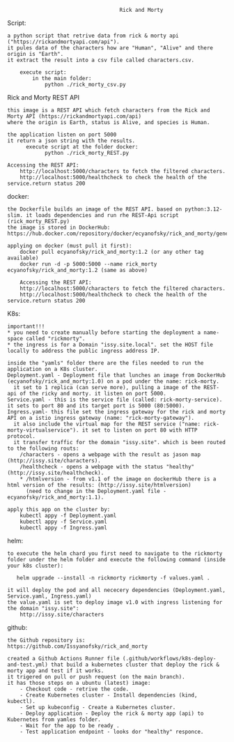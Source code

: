                                        Rick and Morty 

Script:

    a python script that retrive data from rick & morty api ("https://rickandmortyapi.com/api").
    it pules data of the characters how are "Human", "Alive" and there origin is "Earth".
    it extract the result into a csv file called characters.csv.
    
        execute script:
            in the main folder:
                python ./rick_morty_csv.py

Rick and Morty REST API

    this image is a REST API which fetch characters from the Rick and Morty API (https://rickandmortyapi.com/api)
    where the origin is Earth, status is Alive, and species is Human.

    the application listen on port 5000
    it return a json string with the results.
          execute script at the folder docker:
                python ./rick_morty_REST.py  

    Accessing the REST API:
        http://localhost:5000/characters to fetch the filtered characters.
        http://localhost:5000/healthcheck to check the health of the service.return status 200


docker:

    the Dockerfile builds an image of the REST API. based on python:3.12-slim. it loads dependencies and run rhe REST-Api script (rick_morty_REST.py)
    the image is stored in DockerHub:
    https://hub.docker.com/repository/docker/ecyanofsky/rick_and_morty/general

    applying on docker (must pull it first):
        docker pull ecyanofsky/rick_and_morty:1.2 (or any other tag available)
        docker run -d -p 5000:5000 --name rick_morty ecyanofsky/rick_and_morty:1.2 (same as above)
    
        Accessing the REST API:
        http://localhost:5000/characters to fetch the filtered characters.
        http://localhost:5000/healthcheck to check the health of the service.return status 200

K8s:

    important!!!
    * you need to create manually before starting the deployment a name-space called "rickmorty".
    * the ingress is for a Domain "issy.site.local". set the HOST file locally to address the public ingress address IP.

    inside the "yamls" folder there are the files needed to run the application on a K8s cluster. 
    Deployment.yaml - Deployment file that lunches an image from DockerHub (ecyanofsky/rick_and_morty:1.0) on a pod under the name: rick-morty. 
      it set to 1 replica (can serve more), pulling a image of the REST-api of the ricky and morty. it listen on port 5000.
    Service.yaml - this is the service file (called: rick-morty-service). it sets to port 80 and its target port is 5000 (80:5000).
    Ingress.yaml- this file set the ingress gateway for the rick and morty API on a istio ingress gateway (name: "rick-morty-gateway"). 
      it also include the virtual map for the REST service ("name: rick-morty-virtualservice"). it set to listen on port 80 with HTTP protocol.
      it transfer traffic for the domain "issy.site". which is been routed to the following routs:
        /characters - opens a webpage with the result as jason map (http://issy.site/characters). 
        /healthcheck - opens a webpage with the status "healthy" (http://issy.site/healthcheck).
        * /htmlversion - from v1.1 of the image on dockerHub there is a html version of the results: (http://issy.site/htmlversion)
          (need to change in the Deployment.yaml file - ecyanofsky/rick_and_morty:1.1).
    
    apply this app on the cluster by:
        kubectl appy -f Deployment.yaml
        kubectl appy -f Service.yaml
        kubectl appy -f Ingress.yaml
        
helm:

    to execute the helm chard you first need to navigate to the rickmorty folder under the helm folder and execute the following command (inside your k8s cluster):

       helm upgrade --install -n rickmorty rickmorty -f values.yaml .

    it will deploy the pod and all nececery dependencies (Deployment.yaml, Service.yaml, Ingress.yaml)
    the value.yaml is set to deploy image v1.0 with ingress listening for the domain "issy.site":
        http://issy.site/characters

github:

    the Github repository is: https://github.com/Issyanofsky/rick_and_morty
    
    created a Github Actions Runner file (.github/workflows/k8s-deploy-and-test.yml) that build a kubernetes cluster that deploy the rick & morty app and test if it works.
    it trigered on pull or push request (on the main branch).
    it has those steps on a ubuntu (latest) image:
        - Checkout code - retrive the code.
        - Create Kubernetes cluster - Install dependencies (kind, kubectl).
        - Set up kubeconfig - Create a Kubernetes cluster.
        - Deploy application - Deploy the rick & morty app (api) to Kubernetes from yamles folder.
        - Wait for the app to be ready .
        - Test application endpoint - looks dor "healthy" responce.
        

    
